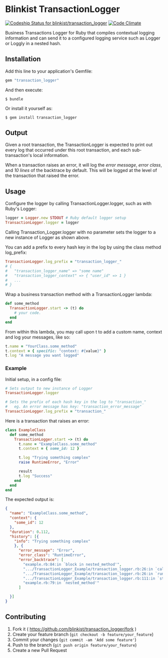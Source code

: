 # Blinkist TransactionLogger
[ ![Codeship Status for blinkist/transaction_logger](https://codeship.com/projects/fb9745c0-edc7-0132-b6b1-1efd3f886df2/status?branch=master)](https://codeship.com/projects/84119) [![Code Climate](https://codeclimate.com/github/blinkist/transaction_logger/badges/gpa.svg)](https://codeclimate.com/github/blinkist/transaction_logger)

Business Transactions Logger for Ruby that compiles contextual logging information and can send it to a configured logging service such as Logger or Loggly in a nested hash.

## Installation

Add this line to your application's Gemfile:

```ruby
gem "transaction_logger"
```

And then execute:

    $ bundle

Or install it yourself as:

    $ gem install transaction_logger

## Output

Given a root transaction, the TransactionLogger is expected to print out every log that occurred under this root transaction, and each sub-transaction's local information.

When a transaction raises an error, it will log the *error message*, *error class*, and *10 lines* of the backtrace by default. This will be logged at the level of the transaction that raised the error.

## Usage

Configure the logger by calling TransactionLogger.logger, such as with Ruby's Logger:

```ruby
logger = Logger.new STDOUT # Ruby default logger setup
TransactionLogger.logger = logger
```

Calling Transaction_Logger.logger with no parameter sets the logger to a new instance of Logger as shown above.

You can add a prefix to every hash key in the log by using the class method log_prefix:

```ruby
TransactionLogger.log_prefix = "transaction_logger_"
# {
#   "transaction_logger_name" => "some name"
#   "transaction_logger_context" => { "user_id" => 1 }
#   ...
# }
```

Wrap a business transaction method with a TransactionLogger lambda:

```ruby
def some_method
  TransactionLogger.start -> (t) do
    # your code.
  end
end
```

From within this lambda, you may call upon t to add a custom name, context and log your messages, like so:

```ruby
t.name = "YourClass.some_method"
t.context = { specific: "context: #{value}" }
t.log "A message you want logged"
```

### Example

Initial setup, in a config file:

```ruby
# Sets output to new instance of Logger
TransactionLogger.logger

# Sets the prefix of each hash key in the log to "transaction_"
#   eg. An error message has key: "transaction_error_message"
TransactionLogger.log_prefix = "transaction_"
```

Here is a transaction that raises an error:

```ruby
class ExampleClass
  def some_method
    TransactionLogger.start -> (t) do
      t.name = "ExampleClass.some_method"
      t.context = { some_id: 12 }

      t.log "Trying something complex"
      raise RuntimeError, "Error"

      result
      t.log "Success"
    end
  end
end
```

The expected output is:

```json
{
  "name": "ExampleClass.some_method",
  "context": {
    "some_id": 12
  },
  "duration": 0.112,
  "history": [{
    "info": "Trying something complex"
    }, {
      "error_message": "Error",
      "error_class": "RuntimeError",
      "error_backtrace": [
        "example.rb:84:in `block in nested_method'",
        ".../TransactionLogger_Example/transaction_logger.rb:26:in `call'",
        ".../TransactionLogger_Example/transaction_logger.rb:26:in `run'",
        ".../TransactionLogger_Example/transaction_logger.rb:111:in `start'",
        "example.rb:79:in `nested_method'"
      ]

  }]
}
```

## Contributing

1. Fork it ( https://github.com/blinkist/transaction_logger/fork )
2. Create your feature branch (`git checkout -b feature/your_feature`)
3. Commit your changes (`git commit -am 'Add some feature'`)
4. Push to the branch (`git push origin feature/your_feature`)
5. Create a new Pull Request
